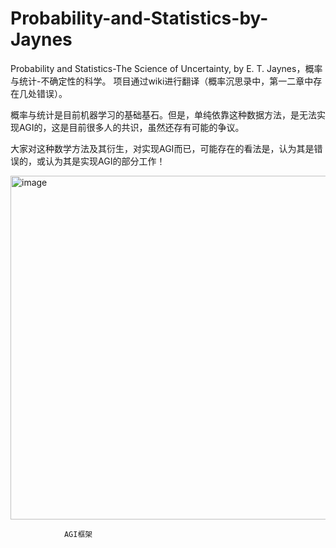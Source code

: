 # Probability-and-Statistics-by-Jaynes

Probability and Statistics-The Science of Uncertainty, by E. T. Jaynes，概率与统计-不确定性的科学。
项目通过wiki进行翻译（概率沉思录中，第一二章中存在几处错误）。

概率与统计是目前机器学习的基础基石。但是，单纯依靠这种数据方法，是无法实现AGI的，这是目前很多人的共识，虽然还存有可能的争议。

大家对这种数学方法及其衍生，对实现AGI而已，可能存在的看法是，认为其是错误的，或认为其是实现AGI的部分工作！

<img width="550" alt="image" src="https://github.com/user-attachments/assets/78934d55-cade-49c2-855e-8ca6173dbe04" />

                AGI框架
  
